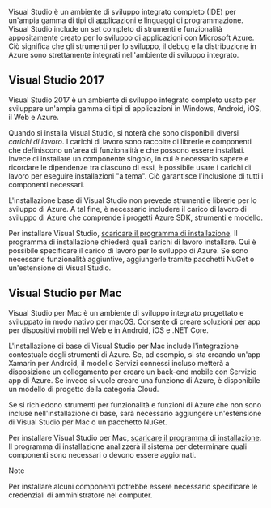 Visual Studio è un ambiente di sviluppo integrato completo (IDE) per un'ampia gamma di tipi di applicazioni e linguaggi di programmazione. Visual Studio include un set completo di strumenti e funzionalità appositamente creato per lo sviluppo di applicazioni con Microsoft Azure. Ciò significa che gli strumenti per lo sviluppo, il debug e la distribuzione in Azure sono strettamente integrati nell'ambiente di sviluppo integrato.

## <a name="visual-studio-2017"></a>Visual Studio 2017

Visual Studio 2017 è un ambiente di sviluppo integrato completo usato per sviluppare un'ampia gamma di tipi di applicazioni in Windows, Android, iOS, il Web e Azure.

Quando si installa Visual Studio, si noterà che sono disponibili diversi *carichi di lavoro*. I carichi di lavoro sono raccolte di librerie e componenti che definiscono un'area di funzionalità e che possono essere installati. Invece di installare un componente singolo, in cui è necessario sapere e ricordare le dipendenze tra ciascuno di essi, è possibile usare i carichi di lavoro per eseguire installazioni "a tema". Ciò garantisce l'inclusione di tutti i componenti necessari.

L'installazione base di Visual Studio non prevede strumenti e librerie per lo sviluppo di Azure. A tal fine, è necessario includere il carico di lavoro di sviluppo di Azure che comprende i progetti Azure SDK, strumenti e modello.

Per installare Visual Studio, [scaricare il programma di installazione](https://visualstudio.microsoft.com/). Il programma di installazione chiederà quali carichi di lavoro installare. Qui è possibile specificare il carico di lavoro per lo sviluppo di Azure. Se sono necessarie funzionalità aggiuntive, aggiungerle tramite pacchetti NuGet o un'estensione di Visual Studio.

## <a name="visual-studio-for-mac"></a>Visual Studio per Mac

Visual Studio per Mac è un ambiente di sviluppo integrato progettato e sviluppato in modo nativo per macOS. Consente di creare soluzioni per app per dispositivi mobili nel Web e in Android, iOS e .NET Core.

L'installazione di base di Visual Studio per Mac include l'integrazione contestuale degli strumenti di Azure. Se, ad esempio, si sta creando un'app Xamarin per Android, il modello Servizi connessi incluso metterà a disposizione un collegamento per creare un back-end mobile con Servizio app di Azure. Se invece si vuole creare una funzione di Azure, è disponibile un modello di progetto della categoria Cloud.

Se si richiedono strumenti per funzionalità e funzioni di Azure che non sono incluse nell'installazione di base, sarà necessario aggiungere un'estensione di Visual Studio per Mac o un pacchetto NuGet.

Per installare Visual Studio per Mac, [scaricare il programma di installazione](https://visualstudio.microsoft.com/). Il programma di installazione analizzerà il sistema per determinare quali componenti sono necessari o devono essere aggiornati.

> [!NOTE]
> Per installare alcuni componenti potrebbe essere necessario specificare le credenziali di amministratore nel computer.